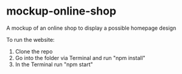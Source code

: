 # mockup-online-shop
 
A mockup of an online shop to display a possible homepage design

To run the website:
1. Clone the repo
2. Go into the folder via Terminal and run "npm install"
3. In the Terminal run "npm start"
